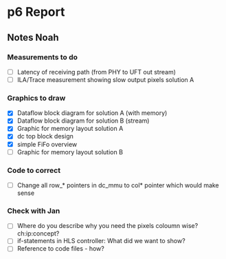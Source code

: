 # p6 Report

## Notes Noah
### Measurements to do
* [ ] Latency of receiving path (from PHY to UFT out stream)
* [ ] ILA/Trace measurement showing slow output pixels solution A

### Graphics to draw
* [x] Dataflow block diagram for solution A (with memory)
* [x] Dataflow block diagram for solution B (stream)
* [x] Graphic for memory layout solution A
* [x] dc top block design
* [x] simple FiFo overview
* [ ] Graphic for memory layout solution B

### Code to correct
* [ ] Change all row_* pointers in dc_mmu to col* pointer which would make sense

### Check with Jan
* [ ] Where do you describe why you need the pixels coloumn wise? ch:ip:concept?
* [ ] if-statements in HLS controller: What did we want to show?
* [ ] Reference to code files - how?